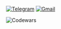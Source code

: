 [![Telegram](https://img.shields.io/badge/Telegram-2CA5E0?style=for-the-badge&logo=telegram&logoColor=white)](https://t.me/kvrdv)
[![Gmail](https://img.shields.io/badge/Gmail-D14836?style=for-the-badge&logo=gmail&logoColor=white)](mailto:s.kovardaev@gmail.com)

![Codewars](https://www.codewars.com/users/kvrdv/badges/large)
